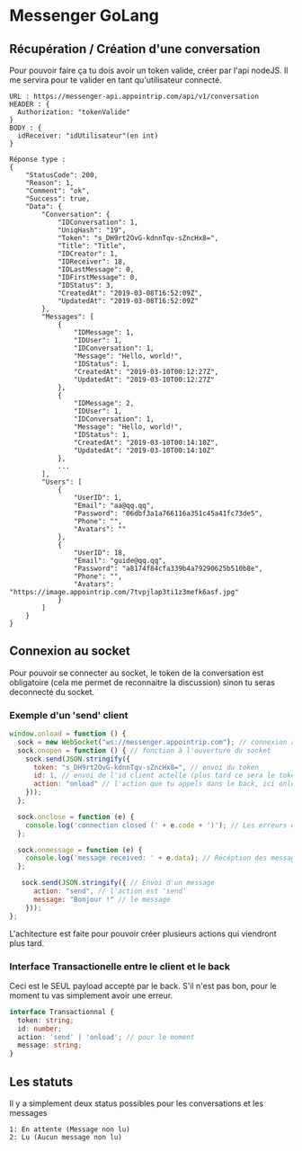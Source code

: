 # Messenger GoLang

## Récupération / Création d'une conversation  
Pour pouvoir faire ça tu dois avoir un token valide, créer par l'api nodeJS. Il me servira pour te valider en tant qu'utilisateur connecté. 

```
URL : https://messenger-api.appointrip.com/api/v1/conversation
HEADER : {
  Authorization: "tokenValide"
}
BODY : {
  idReceiver: "idUtilisateur"(en int)
}

Réponse type :
{
    "StatusCode": 200,
    "Reason": 1,
    "Comment": "ok",
    "Success": true,
    "Data": {
        "Conversation": {
            "IDConversation": 1,
            "UniqHash": "19",
            "Token": "s_DH9rt2OvG-kdnnTqv-sZncHx8=",
            "Title": "Title",
            "IDCreator": 1,
            "IDReceiver": 18,
            "IDLastMessage": 0,
            "IDFirstMessage": 0,
            "IDStatus": 3,
            "CreatedAt": "2019-03-08T16:52:09Z",
            "UpdatedAt": "2019-03-08T16:52:09Z"
        },
        "Messages": [
            {
                "IDMessage": 1,
                "IDUser": 1,
                "IDConversation": 1,
                "Message": "Hello, world!",
                "IDStatus": 1,
                "CreatedAt": "2019-03-10T00:12:27Z",
                "UpdatedAt": "2019-03-10T00:12:27Z"
            },
            {
                "IDMessage": 2,
                "IDUser": 1,
                "IDConversation": 1,
                "Message": "Hello, world!",
                "IDStatus": 1,
                "CreatedAt": "2019-03-10T00:14:10Z",
                "UpdatedAt": "2019-03-10T00:14:10Z"
            },
            ...
        ],
        "Users": [
            {
                "UserID": 1,
                "Email": "aa@qq.qq",
                "Password": "06dbf3a1a766116a351c45a41fc73de5",
                "Phone": "",
                "Avatars": ""
            },
            {
                "UserID": 18,
                "Email": "guide@qq.qq",
                "Password": "a8174f84cfa339b4a79290625b510b8e",
                "Phone": "",
                "Avatars": "https://image.appointrip.com/7tvpjlap3ti1z3mefk6asf.jpg"
            }
        ]
    }
}
```

## Connexion au socket
Pour pouvoir se connecter au socket, le token de la conversation est obligatoire (cela me permet de reconnaitre la discussion) sinon tu seras deconnecté du socket.

### Exemple d'un 'send' client

```js
window.onload = function () {
  sock = new WebSocket("ws://messenger.appointrip.com"); // connexion au socket
  sock.onopen = function () { // fonction à l'ouverture du socket
    sock.send(JSON.stringify({
      token: "s_DH9rt2OvG-kdnnTqv-sZncHx8=", // envoi du token
      id: 1, // envoi de l'id client actelle (plus tard ce sera le token api je pense, je verrais)
      action: "onload" // l'action que tu appels dans le back, ici onload
    }));
  };

  sock.onclose = function (e) {
    console.log('connection closed (' + e.code + ')'); // Les erreurs éventuelles
  };

  sock.onmessage = function (e) {
    console.log('message received: ' + e.data); // Récéption des messages sous la même forme que l'envoi { token: "s_DH9rt2OvG-kdnnTqv-sZncHx8=", id: 1, action: "send", message: "...." }
  };

   sock.send(JSON.stringify({ // Envoi d'un message
      action: "send", // l'action est 'send'
      message: "Bonjour !" // le message
    }));
};
```
L'achitecture est faite pour pouvoir créer plusieurs actions qui viendront plus tard.

### Interface Transactionelle entre le client et le back
Ceci est le SEUL payload accepté par le back. S'il n'est pas bon, pour le moment tu vas simplement avoir une erreur.
```typescript
interface Transactionnal {
  token: string;
  id: number;
  action: 'send' | 'onload'; // pour le moment
  message: string;
}
```

## Les statuts
Il y a simplement deux status possibles pour les conversations et les messages
```
1: En attente (Message non lu)
2: Lu (Aucun message non lu)
```